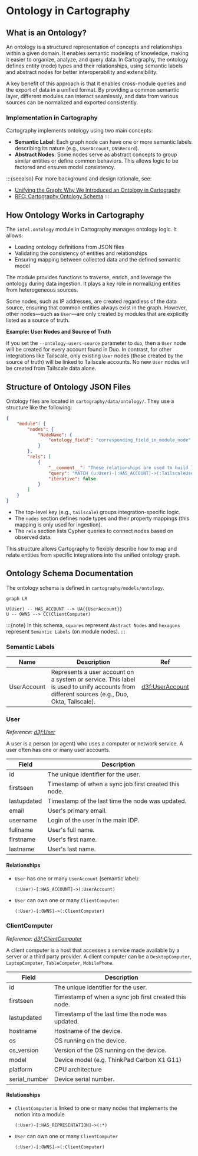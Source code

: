 # Ontology in Cartography

## What is an Ontology?

An ontology is a structured representation of concepts and relationships within a given domain. It enables semantic modeling of knowledge, making it easier to organize, analyze, and query data. In Cartography, the ontology defines entity (node) types and their relationships, using semantic labels and abstract nodes for better interoperability and extensibility.

A key benefit of this approach is that it enables cross-module queries and the export of data in a unified format. By providing a common semantic layer, different modules can interact seamlessly, and data from various sources can be normalized and exported consistently.

### Implementation in Cartography

Cartography implements ontology using two main concepts:
- **Semantic Label**: Each graph node can have one or more semantic labels describing its nature (e.g., `UserAccount`, `DNSRecord`).
- **Abstract Nodes**: Some nodes serve as abstract concepts to group similar entities or define common behaviors. This allows logic to be factored and ensures model consistency.

:::{seealso}
For more background and design rationale, see:
- [Unifying the Graph: Why We Introduced an Ontology in Cartography](https://medium.com/@jychp/unifying-the-graph-why-we-introduced-an-ontology-in-cartography-33b9301de22d)
- [RFC: Cartography Ontology Schema](https://github.com/cartography-cncf/cartography/discussions/1579)
:::

## How Ontology Works in Cartography

The `intel.ontology` module in Cartography manages ontology logic. It allows:
- Loading ontology definitions from JSON files
- Validating the consistency of entities and relationships
- Ensuring mapping between collected data and the defined semantic model

The module provides functions to traverse, enrich, and leverage the ontology during data ingestion. It plays a key role in normalizing entities from heterogeneous sources.

Some nodes, such as IP addresses, are created regardless of the data source, ensuring that common entities always exist in the graph. However, other nodes—such as `User`—are only created by modules that are explicitly listed as a source of truth.

**Example: User Nodes and Source of Truth**

If you set the `--ontology-users-source` parameter to `duo`, then a `User` node will be created for every account found in Duo. In contrast, for other integrations like Tailscale, only existing `User` nodes (those created by the source of truth) will be linked to Tailscale accounts. No new `User` nodes will be created from Tailscale data alone.

## Structure of Ontology JSON Files

Ontology files are located in `cartography/data/ontology/`. They use a structure like the following:

```json
{
    "module": {
        "nodes": {
            "NodeName": {
                "ontology_field": "corresponding_field_in_module_node"
            }
        },
        "rels": [
            {
                "__comment__": "These relationships are used to build links between ontology nodes to reflect observed nodes in the modules.",
                "query": "MATCH (u:User)-[:HAS_ACCOUNT]->(:TailscaleUser)-[:OWNS]-(:TailscaleDevice)<-[:HAS_OBSERVATION]-(d:ClientComputer) MERGE (u)-[r:OWNS]->(d) ON CREATE SET r.firstseen = timestamp() SET r.lastupdated = $UPDATE_TAG",
                "iterative": false
            }
        ]
    }
}
```

- The top-level key (e.g., `tailscale`) groups integration-specific logic.
- The `nodes` section defines node types and their property mappings (this mapping is only used for ingestion).
- The `rels` section lists Cypher queries to connect nodes based on observed data.

This structure allows Cartography to flexibly describe how to map and relate entities from specific integrations into the unified ontology graph.

## Ontology Schema Documentation

The ontology schema is defined in `cartography/models/ontology`.

```mermaid
graph LR

U(User) -- HAS_ACCOUNT --> UA{{UserAccount}}
U -- OWNS --> CC(ClientComputer)
```

:::{note}
In this schema, `squares` represent `Abstract Nodes` and `hexagons` represent `Semantic Labels` (on module nodes).
:::

### Semantic Labels

| **Name** | **Description** | **Ref** |
| -------- | --------------- | ------- |
| UserAccount | Represents a user account on a system or service. This label is used to unify accounts from different sources (e.g., Duo, Okta, Tailscale). | [d3f:UserAccount](https://d3fend.mitre.org/dao/artifact/d3f:UserAccount/) |

### User

_Reference: [d3f:User](https://d3fend.mitre.org/dao/artifact/d3f:User/)_

A user is a person (or agent) who uses a computer or network service.
A user often has one or many user accounts.

| Field | Description |
|-------|-------------|
| id | The unique identifier for the user. |
| firstseen | Timestamp of when a sync job first created this node. |
| lastupdated | Timestamp of the last time the node was updated. |
| email | User's primary email. |
| username | Login of the user in the main IDP. |
| fullname | User's full name. |
| firstname | User's first name. |
| lastname | User's last name. |

#### Relationships

- `User` has one or many `UserAccount` (semantic label):
    ```
    (:User)-[:HAS_ACCOUNT]->(:UserAccount)
    ```
- `User` can own one or many `ClientComputer`:
    ```
    (:User)-[:OWNS]->(:ClientComputer)
    ```

### ClientComputer

_Reference: [d3f:ClientComputer](https://d3fend.mitre.org/dao/artifact/d3f:ClientComputer/)_

A client computer is a host that accesses a service made available by a server or a third party provider.
A client computer can be a `DesktopComputer`, `LaptopComputer`, `TableComputer`, `MobilePhone`.

| Field | Description |
|-------|-------------|
| id | The unique identifier for the user. |
| firstseen | Timestamp of when a sync job first created this node. |
| lastupdated | Timestamp of the last time the node was updated. |
| hostname | Hostname of the device. |
| os | OS running on the device. |
| os_version | Version of the OS running on the device. |
| model | Device model (e.g. ThinkPad Carbon X1 G11) |
| platform | CPU architecture |
| serial_number | Device serial number. |

#### Relationships

- `ClientComputer` is linked to one or many nodes that implements the notion into a module
    ```
    (:User)-[:HAS_REPRESENTATION]->(:*)
    ```
- `User` can own one or many `ClientComputer`
    ```
    (:User)-[:OWNS]->(:ClientComputer)
    ```
